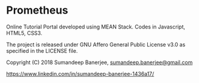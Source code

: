 # Prometheus
Online Tutorial Portal developed using MEAN Stack. Codes in Javascript, HTML5, CSS3.

The project is released under GNU Affero General Public License v3.0 as specified in the LICENSE file.

Copyright (C) 2018 Sumandeep Banerjee, sumandeep.banerjee@gmail.com

https://www.linkedin.com/in/sumandeep-banerjee-1436a17/
